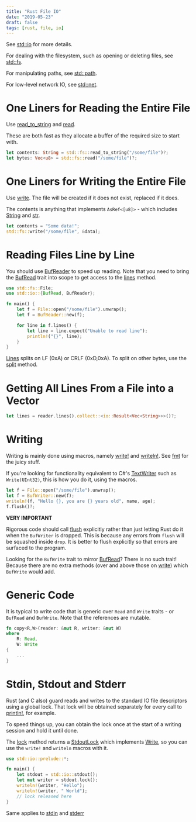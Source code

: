```yaml
---
title: "Rust File IO"
date: "2019-05-23"
draft: false
tags: [rust, file, io]
---
```


See [std::io](https://doc.rust-lang.org/std/io/index.html) for more details.

For dealing with the filesystem, such as opening or deleting files, see
[std::fs](https://doc.rust-lang.org/std/fs/index.html).

For manipulating paths, see
[std::path](https://doc.rust-lang.org/std/path/index.html).

For low-level network IO, see [std::net](https://doc.rust-lang.org/std/net/index.html).

# One Liners for Reading the Entire File

Use [read_to_string](https://doc.rust-lang.org/std/fs/fn.read_to_string.html)
and [read](https://doc.rust-lang.org/std/fs/fn.read.html).

These are both fast as they allocate a buffer of the required size to start with.

```rs
let contents: String = std::fs::read_to_string("/some/file")?;
let bytes: Vec<u8> = std::fs::read("/some/file")?;
```

# One Liners for Writing the Entire File

Use [write](https://doc.rust-lang.org/std/fs/fn.write.html).
The file will be created if it does not exist, replaced if it does.

The contents is anything that implements `AsRef<[u8]>` - which includes
[String](https://doc.rust-lang.org/std/string/struct.String.html)
and [str](https://doc.rust-lang.org/std/primitive.str.html).

```rs
let contents = "Some data!";
std::fs::write("/some/file", &data);
```

# Reading Files Line by Line

You should use [BufReader](https://doc.rust-lang.org/std/io/struct.BufReader.html)
to speed up reading. Note that you need to bring the
[BufRead](https://doc.rust-lang.org/std/io/trait.BufRead.html)
trait into scope to get access to the
[lines](https://doc.rust-lang.org/std/io/trait.BufRead.html#method.lines)
method.

```rs
use std::fs::File;
use std::io::{BufRead, BufReader};

fn main() {
    let f = File::open("/some/file").unwrap();
    let f = BufReader::new(f);

    for line in f.lines() {
        let line = line.expect("Unable to read line");
        println!("{}", line);
    }
}
```

[Lines](https://doc.rust-lang.org/std/io/trait.BufRead.html#method.lines)
splits on LF (0xA) or CRLF (0xD,0xA). To split on other bytes, use
the [split](https://doc.rust-lang.org/std/io/trait.BufRead.html#method.split)
method.

# Getting All Lines From a File into a Vector

```rs
let lines = reader.lines().collect::<io::Result<Vec<String>>>()?;
```

# Writing

Writing is mainly done using macros, namely
[write!](https://doc.rust-lang.org/1.5.0/std/macro.write!.html)
and
[writeln!](https://doc.rust-lang.org/1.5.0/std/macro.writeln!.html).
See [fmt](https://doc.rust-lang.org/1.5.0/std/fmt/index.html)
for the juicy stuff.

If you're looking for functionality equivalent to C#'s
[TextWriter](https://docs.microsoft.com/en-us/dotnet/api/system.io.textwriter?view=netframework-4.8)
such as `Write(UInt32)`, this is how you do it, using the macros.


```rs
let f = File::open("/some/file").unwrap();
let f = BufWriter::new(f);
writeln!(f, "Hello {}, you are {} years old", name, age);
f.flush()?;
```

**VERY IMPORTANT**

Rigorous code should call [flush](https://doc.rust-lang.org/std/io/trait.Write.html#tymethod.flush)
explicitly rather than just letting Rust do it when the `BufWriter` is dropped. This is because
any errors from `flush` will be squashed inside `drop`. It is better to flush explicitly so
that errors are surfaced to the program.

Looking for the `BufWrite` trait to mirror [BufRead](https://doc.rust-lang.org/std/io/trait.BufRead.html)?
There is no such trait! Because there are no extra methods (over and above those on
[write](https://doc.rust-lang.org/std/fs/fn.write.html))
which `BufWrite` would add.


# Generic Code

It is typical to write code that is generic over `Read` and `Write` traits - or
`BufRead` and `BufWrite`. Note that the references are mutable.

```rs
fn copy<R,W>(reader: &mut R, writer: &mut W)
where
    R: Read,
    W: Write
{
    ...
}
```

# Stdin, Stdout and Stderr

Rust (and C also) guard reads and writes to the standard IO file descriptors
using a global lock. That lock will be obtained separately for every call to
[println!](https://doc.rust-lang.org/std/macro.println.html), for example.

To speed things up, you can obtain the lock once at the start of a writing
session and hold it until done.

The [lock](https://doc.rust-lang.org/std/io/struct.Stdout.html#method.lock) method
returns a [StdoutLock](https://doc.rust-lang.org/std/io/struct.StdoutLock.html)
which implements [Write](https://doc.rust-lang.org/std/io/trait.Write.html), so
you can use the `write!` and `writeln` macros with it.

```rs
use std::io::prelude::*;

fn main() {
    let stdout = std::io::stdout();
    let mut writer = stdout.lock();
    writeln!(writer, "Hello");
    writeln!(writer, " World");
    // lock released here
}
```

Same applies to
[stdin](https://doc.rust-lang.org/std/io/struct.Stdin.html)
and [stderr](https://doc.rust-lang.org/std/io/struct.Stderr.html)

